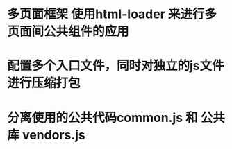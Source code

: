 # 多页面框架  使用html-loader 来进行多页面间公共组件的应用

# 配置多个入口文件，同时对独立的js文件进行压缩打包

# 分离使用的公共代码common.js 和 公共库 vendors.js